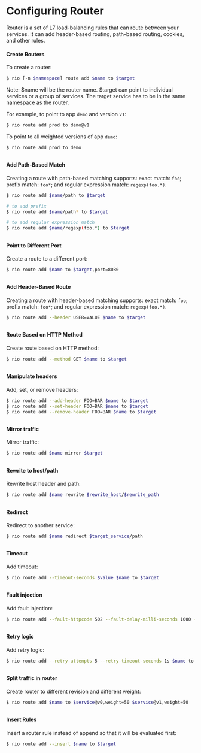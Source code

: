 # Configuring Router

Router is a set of L7 load-balancing rules that can route between your services. 
It can add header-based routing, path-based routing, cookies, and other rules.

#### Create Routers

To create a router:
```bash
$ rio [-n $namespace] route add $name to $target
```

Note: $name will be the router name. $target can point to individual services or a group of services.
The target service has to be in the same namespace as the router.

For example, to point to app `demo` and version `v1`:

```bash
$ rio route add prod to demo@v1
```

To point to all weighted versions of app `demo`:

```bash
$ rio route add prod to demo
```
##

#### Add Path-Based Match

Creating a route with path-based matching supports: exact match: `foo`; prefix match: `foo*`; and regular expression match: `regexp(foo.*)`.

```bash
$ rio route add $name/path to $target

# to add prefix
$ rio route add $name/path* to $target

# to add regular expression match
$ rio route add $name/regexp(foo.*) to $target
```
##

#### Point to Different Port

Create a route to a different port:
```bash
$ rio route add $name to $target,port=8080
```
##

#### Add Header-Based Route

Creating a route with header-based matching supports: exact match: `foo`; prefix match: `foo*`; and regular expression match: `regexp(foo.*)`. 
```bash
$ rio route add --header USER=VALUE $name to $target
```
##

#### Route Based on HTTP Method

Create route based on HTTP method:
```bash
$ rio route add --method GET $name to $target
```
##

#### Manipulate headers

Add, set, or remove headers:
```bash
$ rio route add --add-header FOO=BAR $name to $target
$ rio route add --set-header FOO=BAR $name to $target
$ rio route add --remove-header FOO=BAR $name to $target
```
##

#### Mirror traffic

Mirror traffic:
```bash
$ rio route add $name mirror $target
```
##

#### Rewrite to host/path

Rewrite host header and path:
```bash
$ rio route add $name rewrite $rewrite_host/$rewrite_path
```
##

#### Redirect

Redirect to another service:
```bash
$ rio route add $name redirect $target_service/path
```
##

#### Timeout

Add timeout:
```bash
$ rio route add --timeout-seconds $value $name to $target
```
##

#### Fault injection

Add fault injection:
```bash
$ rio route add --fault-httpcode 502 --fault-delay-milli-seconds 1000 --fault-percentage 80 $name to $target
```
##

#### Retry logic

Add retry logic:
```bash
$ rio route add --retry-attempts 5 --retry-timeout-seconds 1s $name to $target
```
##

#### Split traffic in router

Create router to different revision and different weight:
```bash
$ rio route add $name to $service@v0,weight=50 $service@v1,weight=50
```
##

#### Insert Rules

Insert a router rule instead of append so that it will be evaluated first:
```bash
$ rio route add --insert $name to $target
```

